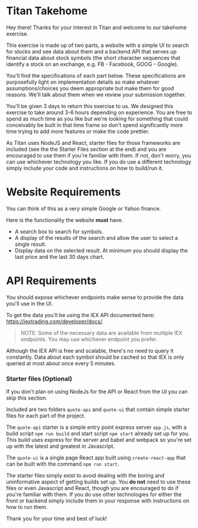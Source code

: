 # Titan Takehome

Hey there! Thanks for your interest in Titan and welcome to our takehome exercise.

This exercise is made up of two parts, a website with a simple UI to search for stocks and see data about them and a backend API that serves up financial data about stock symbols (the short character sequences that identify a stock on an exchange, e.g. FB - Facebook, GOOG - Google).

You'll find the specifications of each part below. These specifications are purposefully light on implementation details so make whatever assumptions/choices you deem appropriate but make them for good reasons. We'll talk about them when we review your submission together.

You'll be given 3 days to return this exercise to us. We designed this exercise to take around 3-6 hours depending on experience. You are free to spend as much time as you like but we're looking for something that could conceivably be built in that time frame so don't spend significantly more time trying to add more features or make the code prettier.

As Titan uses NodeJS and React, starter files for those frameworks are included (see the the Starter Files section at the end) and you are encouraged to use them if you're familiar with them. If not, don't worry, you can use whichever technology you like. If you do use a different technology simply include your code and instructions on how to build/run it.

# Website Requirements

You can think of this as a very simple Google or Yahoo finance.

Here is the functionality the website **must** have.

* A search box to search for symbols.
* A display of the results of the search and allow the user to select a single result.
* Display data on the selected result. At minimum you should display the last price and the last 30 days chart.

# API Requirements

You should expose whichever endpoints make sense to provide the data you'll use in the UI.

To get the data you'll be using the IEX API documented here: https://iextrading.com/developer/docs/.

> NOTE: Some of the necessary data are available from multiple IEX endpoints. You may use whichever endpoint you prefer.

Although the IEX API is free and scalable, there's no need to query it constantly. Data about each symbol should be cached so that IEX is only queried at most about once every 5 minutes.


### Starter files (Optional)

If you don't plan on using NodeJs for the API or React from the UI you can skip this section.

Included are two folders `quote-api` and `quote-ui` that contain simple starter files for each part of the project.

The `quote-api` starter is a simple entry point express server `app.js`, with a build script `npm run build` and start script `npm start` already set up for you. This build uses express for the server and babel and webpack so you're set up with the latest and greatest in Javascript.

The `quote-ui` is a single page React app built using `create-react-app` that can be built with the command `npm run start`.

The starter files simply exist to avoid dealing with the boring and uninformative aspect of getting builds set up. You **do not** need to use these files or even Javascript and React, though you are encouraged to do if you're familiar with them. If you do use other technologies for either the front or backend simply include them in your response with instructions on how to run them.

Thank you for your time and best of luck!